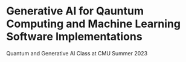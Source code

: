 # Generative AI for Qauntum Computing and Machine Learning Software Implementations 
Quantum and Generative AI Class at CMU Summer 2023
